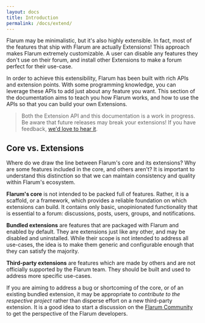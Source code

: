 ```yaml
---
layout: docs
title: Introduction
permalink: /docs/extend/
---
```

Flarum may be minimalistic, but it's also highly extensible. In fact, most of the features that ship with Flarum are actually Extensions! This approach makes Flarum extremely customizable. A user can disable any features they don't use on their forum, and install other Extensions to make a forum perfect for their use-case.

In order to achieve this extensibility, Flarum has been built with rich APIs and extension points. With some programming knowledge, you can leverage these APIs to add just about any feature you want. This section of the documentation aims to teach you how Flarum works, and how to use the APIs so that you can build your own Extensions.

> Both the Extension API and this documentation is a work in progress. Be aware that future releases may break your extensions! If you have feedback, [we'd love to hear it](http://discuss.flarum.org).

## Core vs. Extensions

Where do we draw the line between Flarum's core and its extensions? Why are some features included in the core, and others aren't? It is important to understand this distinction so that we can maintain consistency and quality within Flarum's ecosystem.

**Flarum's core** is not intended to be packed full of features. Rather, it is a scaffold, or a framework, which provides a reliable foundation on which extensions can build. It contains only basic, unopinionated functionality that is essential to a forum: discussions, posts, users, groups, and notifications.

**Bundled extensions** are features that are packaged with Flarum and enabled by default. They are extensions just like any other, and may be disabled and uninstalled. While their scope is not intended to address all use-cases, the idea is to make them generic and configurable enough that they can satisfy the majority.

**Third-party extensions** are features which are made by others and are not officially supported by the Flarum team. They should be built and used to address more specific use-cases.

If you are aiming to address a bug or shortcoming of the core, or of an existing bundled extension, it may be appropriate to *contribute to the respective project* rather than disperse effort on a new third-party extension. It is a good idea to start a discussion on the [Flarum Community](http://discuss.flarum.org) to get the perspective of the Flarum developers.
